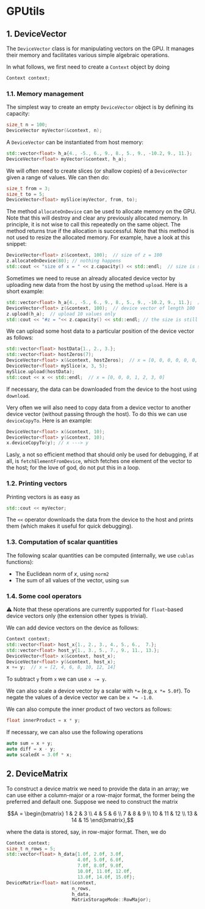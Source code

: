 # GPUtils

## 1. DeviceVector

The `DeviceVector` class is for manipulating vectors on the GPU. It manages their
memory and facilitates various simple algebraic operations.

In what follows, we first need to create a `Context` object by doing

```c++
Context context;
```

### 1.1. Memory management

The simplest way to create an empty `DeviceVector` object is by defining its capacity:

```c++
size_t n = 100;
DeviceVector myVector(&context, n);
```

A `DeviceVector` can be instantiated from host memory:

```c++
std::vector<float> h_a{4., -5., 6., 9., 8., 5., 9., -10.2, 9., 11.};
DeviceVector<float> myVector(&context, h_a);
```

We will often need to create slices (or shallow copies) of a `DeviceVector` 
given a range of values. We can then do:


```c++
size_t from = 3;
size_t to = 5;
DeviceVector<float> mySlice(myVector, from, to);
```

The method `allocateOnDevice` can be used to allocate memory on the GPU.
Note that this will destroy and clear any previously allocated memory.
In principle, it is not wise to call this repeatedly on the same object.
The method returns true if the allocation is successful. Note that this 
method is not used to resize the allocated memory. For example, have a look
at this snippet:

```c++
DeviceVector<float> z(&context, 100);  // size of z = 100
z.allocateOnDevice(80); // nothing happens
std::cout << "size of x = " << z.capacity() << std::endl;  // size is stil 100
```

Sometimes we need to reuse an already allocated device vector by uploading 
new data from the host by using the method `upload`. Here is a short example:

```c++
std::vector<float> h_a{4., -5., 6., 9., 8., 5., 9., -10.2, 9., 11.};  // host data
DeviceVector<float> z(&context, 100);  // device vector of length 100
z.upload(h_a);  // upload 10 values only
std::cout << "#z = "<< z.capacity() << std::endl; // the size is still 100
```

We can upload some host data to a particular position of the device vector as follows:

```c++
std::vector<float> hostData{1., 2., 3.};
std::vector<float> hostZeros(7);
DeviceVector<float> x(&context, hostZeros);  // x = [0, 0, 0, 0, 0, 0, 0]
DeviceVector<float> mySlice(x, 3, 5); 
mySlice.upload(hostData);
std::cout << x << std::endl;  // x = [0, 0, 0, 1, 2, 3, 0]
```

If necessary, the data can be downloaded from the device to the host using 
`download`.

Very often we will also need to copy data from a device vector 
to another device vector (without passing through the host).
To do this we can use `deviceCopyTo`. Here is an example:

```c++
DeviceVector<float> x(&context, 10);
DeviceVector<float> y(&context, 10);
x.deviceCopyTo(y); // x ---> y
```


Lasly, a not so efficient method that should only be used for 
debugging, if at all, is `fetchElementFromDevice`, which fetches
one element of the vector to the host; for the love of god, do 
not put this in a loop.

### 1.2. Printing vectors

Printing vectors is as easy as 

```c++
std::cout << myVector;
```

The `<<` operator downloads the data from the device to the host and 
prints them (which makes it useful for quick debugging). 


### 1.3. Computation of scalar quantities

The following scalar quantities can be computed (internally, 
we use `cublas` functions):

- The Euclidean norm of $x$, using `norm2`
- The sum of all values of the vector, using `sum` 

### 1.4. Some cool operators

:warning: Note that these operations are currently supported for 
`float`-based device vectors only (the extension other types is trivial).

We can add device vectors on the device as follows:

```c++
Context context;
std::vector<float> host_x{1., 2., 3., 4., 5., 6.,  7.};
std::vector<float> host_y{1., 3., 5., 7., 9., 11., 13.};
DeviceVector<float> x(&context, host_x);
DeviceVector<float> y(&context, host_x);
x += y;  // x = [2, 4, 6, 8, 10, 12, 14]
```

To subtract `y` from `x` we can use `x -= y`.

We can also scale a device vector by a scalar with `*=` (e.g, `x *= 5.0f`). 
To negate the values of a device vector we can be `x *= -1.0`.

We can also compute the inner product of two vectors as follows:

```c++
float innerProduct = x * y;
```

If necessary, we can also use the following operations

```c++
auto sum = x + y;
auto diff = x - y;
auto scaledX = 3.0f * x;
```


## 2. DeviceMatrix

To construct a device matrix we need to provide the data in 
an array; we can use either a column-major or a row-major format,
the former being the preferred and default one.
Suppose we need to construct the matrix 

$$A = \begin{bmatrix}
1 & 2 & 3 \\
4 & 5 & 6 \\
7 & 8 & 9 \\
10 & 11 & 12 \\
13 & 14 & 15
\end{bmatrix},$$

where the data is stored, say, in row-major format.
Then, we do
```c++
Context context;
size_t n_rows = 5;
std::vector<float> h_data{1.0f, 2.0f, 3.0f,
                          4.0f, 5.0f, 6.0f,
                          7.0f, 8.0f, 9.0f,
                          10.0f, 11.0f, 12.0f,
                          13.0f, 14.0f, 15.0f};
DeviceMatrix<float> mat(&context,
                        n_rows,
                        h_data,
                        MatrixStorageMode::RowMajor);
```

